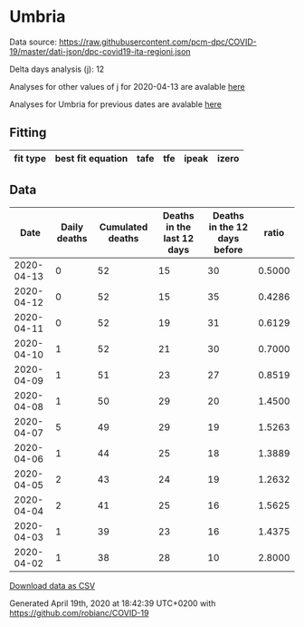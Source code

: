 # Umbria

Data source: https://raw.githubusercontent.com/pcm-dpc/COVID-19/master/dati-json/dpc-covid19-ita-regioni.json

Delta days analysis (j): 12

Analyses for other values of j for 2020-04-13 are avalable [here](../2020-04-13/README.md)

Analyses for Umbria for previous dates are avalable [here](../README.md)

## Fitting 
|fit type|best fit equation|tafe|tfe|ipeak|izero|
|-------|-----|--------|------|---|---|

## Data
|Date|Daily deaths|Cumulated deaths|Deaths in the last 12 days|Deaths in the 12 days before|ratio|
|----|----------|-----------|-------|--------------------|-----|
|2020-04-13|0|52|15|30|0.5000|
|2020-04-12|0|52|15|35|0.4286|
|2020-04-11|0|52|19|31|0.6129|
|2020-04-10|1|52|21|30|0.7000|
|2020-04-09|1|51|23|27|0.8519|
|2020-04-08|1|50|29|20|1.4500|
|2020-04-07|5|49|29|19|1.5263|
|2020-04-06|1|44|25|18|1.3889|
|2020-04-05|2|43|24|19|1.2632|
|2020-04-04|2|41|25|16|1.5625|
|2020-04-03|1|39|23|16|1.4375|
|2020-04-02|1|38|28|10|2.8000|

[Download data as CSV](COVID-19_umbria_j12_2020-04-13.csv)

Generated April 19th, 2020 at 18:42:39 UTC+0200 with https://github.com/robianc/COVID-19
